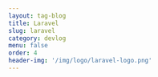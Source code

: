 ```yaml
---
layout: tag-blog
title: Laravel
slug: laravel
category: devlog
menu: false
order: 4
header-img: '/img/logo/laravel-logo.png'
---
```

